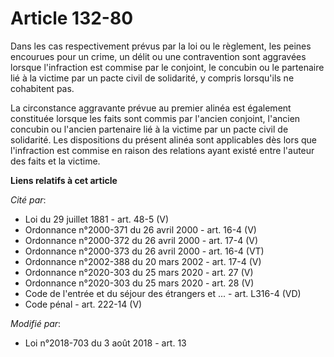 # Article 132-80

Dans les cas respectivement prévus par la loi ou le règlement, les peines encourues pour un crime, un délit ou une
contravention sont aggravées lorsque l'infraction est commise par le conjoint, le concubin ou le partenaire lié à la victime
par un pacte civil de solidarité, y compris lorsqu'ils ne cohabitent pas.

La circonstance aggravante prévue au premier alinéa est également constituée lorsque les faits sont commis par l'ancien
conjoint, l'ancien concubin ou l'ancien partenaire lié à la victime par un pacte civil de solidarité. Les dispositions du
présent alinéa sont applicables dès lors que l'infraction est commise en raison des relations ayant existé entre l'auteur des
faits et la victime.

**Liens relatifs à cet article**

_Cité par_:

  - Loi du 29 juillet 1881 - art. 48-5 (V)
  - Ordonnance n°2000-371 du 26 avril 2000 - art. 16-4 (V)
  - Ordonnance n°2000-372 du 26 avril 2000 - art. 17-4 (V)
  - Ordonnance n°2000-373 du 26 avril 2000 - art. 16-4 (VT)
  - Ordonnance n°2002-388 du 20 mars 2002 - art. 17-4 (V)
  - Ordonnance n°2020-303 du 25 mars 2020 - art. 27 (V)
  - Ordonnance n°2020-303 du 25 mars 2020 - art. 28 (V)
  - Code de l'entrée et du séjour des étrangers et ... - art. L316-4 (VD)
  - Code pénal - art. 222-14 (V)

_Modifié par_:

  - Loi n°2018-703 du 3 août 2018 - art. 13
